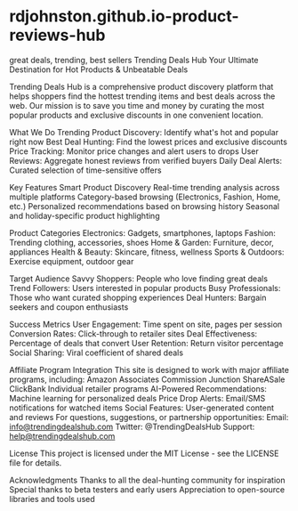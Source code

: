 # rdjohnston.github.io-product-reviews-hub
great deals, trending, best sellers
Trending Deals Hub
Your Ultimate Destination for Hot Products & Unbeatable Deals

Trending Deals Hub is a comprehensive product discovery platform that helps shoppers find the hottest trending items and best deals across the web. Our mission is to save you time and money by curating the most popular products and exclusive discounts in one convenient location.

 What We Do
 Trending Product Discovery: Identify what's hot and popular right now
 Best Deal Hunting: Find the lowest prices and exclusive discounts
 Price Tracking: Monitor price changes and alert users to drops
 User Reviews: Aggregate honest reviews from verified buyers
 Daily Deal Alerts: Curated selection of time-sensitive offers
 
Key Features
Smart Product Discovery
Real-time trending analysis across multiple platforms
Category-based browsing (Electronics, Fashion, Home, etc.)
Personalized recommendations based on browsing history
Seasonal and holiday-specific product highlighting

Product Categories
Electronics: Gadgets, smartphones, laptops
Fashion: Trending clothing, accessories, shoes
Home & Garden: Furniture, decor, appliances
Health & Beauty: Skincare, fitness, wellness
Sports & Outdoors: Exercise equipment, outdoor gear

Target Audience
Savvy Shoppers: People who love finding great deals
Trend Followers: Users interested in popular products
Busy Professionals: Those who want curated shopping experiences
Deal Hunters: Bargain seekers and coupon enthusiasts

Success Metrics
User Engagement: Time spent on site, pages per session
Conversion Rates: Click-through to retailer sites
Deal Effectiveness: Percentage of deals that convert
User Retention: Return visitor percentage
Social Sharing: Viral coefficient of shared deals

Affiliate Program Integration
This site is designed to work with major affiliate programs, including:
Amazon Associates
Commission Junction
ShareASale
ClickBank
Individual retailer programs
AI-Powered Recommendations: Machine learning for personalized deals
Price Drop Alerts: Email/SMS notifications for watched items
Social Features: User-generated content and reviews
For questions, suggestions, or partnership opportunities:
Email: info@trendingdealshub.com
Twitter: @TrendingDealsHub
Support: help@trendingdealshub.com

License
This project is licensed under the MIT License - see the LICENSE file for details.

Acknowledgments
Thanks to all the deal-hunting community for inspiration
Special thanks to beta testers and early users
Appreciation to open-source libraries and tools used
